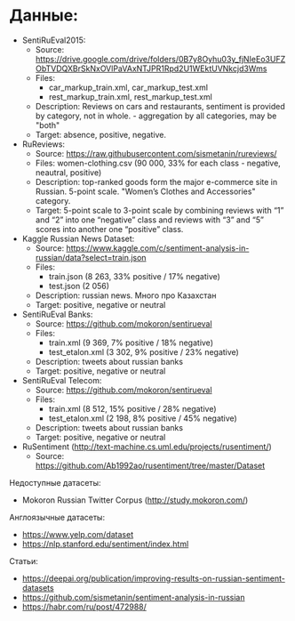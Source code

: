 # Данные:

- SentiRuEval2015:
  - Source: https://drive.google.com/drive/folders/0B7y8Oyhu03y_fjNIeEo3UFZObTVDQXBrSkNxOVlPaVAxNTJPR1Rpd2U1WEktUVNkcjd3Wms
  - Files:
    - car_markup_train.xml, car_markup_test.xml
    - rest_markup_train.xml, rest_markup_test.xml
  - Description: Reviews on cars and restaurants, sentiment is provided by category, not in whole. <category name="Whole" sentiment="positive"/> - aggregation by all categories, may be "both"
  - Target: absence, positive, negative. 
- RuReviews: 
  - Source: https://raw.githubusercontent.com/sismetanin/rureviews/
  - Files: women-clothing.csv (90 000, 33% for each class - negative, neautral, positive)
  - Description: top-ranked goods form the major e-commerce site in Russian. 5-point scale. "Women’s Clothes and Accessories" category. 
  - Target: 5-point scale to 3-point scale by combining reviews with “1” and “2” into one “negative” class and reviews with “3” and “5” scores into another one “positive” class. 
- Kaggle Russian News Dataset:
  - Source: https://www.kaggle.com/c/sentiment-analysis-in-russian/data?select=train.json
  - Files: 
    - train.json (8 263, 33% positive / 17% negative)
    - test.json (2 056)
  - Description: russian news. Много про Казахстан
  - Target: positive, negative or neutral
- SentiRuEval Banks:
  - Source: https://github.com/mokoron/sentirueval
  - Files: 
    - train.xml (9 369, 7% positive / 18% negative)
    - test_etalon.xml (3 302, 9% positive / 23% negative)
  - Description: tweets about russian banks
  - Target: positive, negative or neutral
- SentiRuEval Telecom:
  - Source: https://github.com/mokoron/sentirueval
  - Files: 
    - train.xml (8 512, 15% positive / 28% negative)
    - test_etalon.xml (2 198, 8% positive / 45% negative)
  - Description: tweets about russian banks
  - Target: positive, negative or neutral
- RuSentiment (http://text-machine.cs.uml.edu/projects/rusentiment/)
  - Source: https://github.com/Ab1992ao/rusentiment/tree/master/Dataset

Недоступные датасеты:
- Mokoron Russian Twitter Corpus (http://study.mokoron.com/)

Англоязычные датасеты:
- https://www.yelp.com/dataset
- https://nlp.stanford.edu/sentiment/index.html

Статьи:
- https://deepai.org/publication/improving-results-on-russian-sentiment-datasets
- https://github.com/sismetanin/sentiment-analysis-in-russian
- https://habr.com/ru/post/472988/
